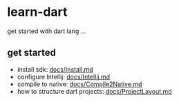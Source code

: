 # learn-dart
get started with dart lang ...


## get started
- install sdk: [docs/Install.md](docs/Install.md)
- configure Intellij: [docs/Intellij.md](docs/Intellij.md)
- compile to native: [docs/Compile2Native.md](docs/Compile2Native.md)
- how to structure dart projects: [docs/ProjectLayout.md](docs/ProjectLayout.md)
